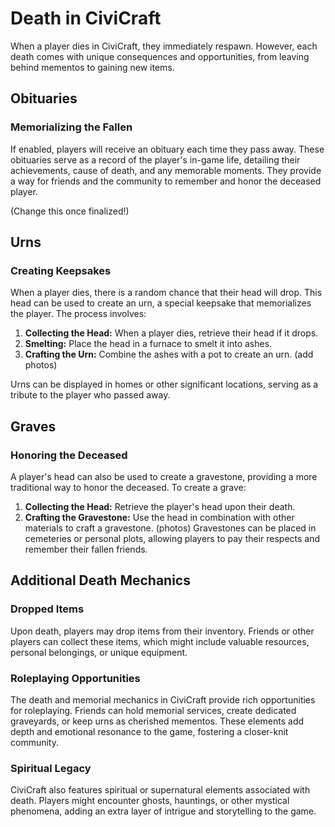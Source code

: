 # Death in CiviCraft

When a player dies in CiviCraft, they immediately respawn. However, each death comes with unique consequences and opportunities, from leaving behind mementos to gaining new items.

## Obituaries

### Memorializing the Fallen
If enabled, players will receive an obituary each time they pass away. These obituaries serve as a record of the player's in-game life, detailing their achievements, cause of death, and any memorable moments. They provide a way for friends and the community to remember and honor the deceased player.

(Change this once finalized!)

## Urns

### Creating Keepsakes
When a player dies, there is a random chance that their head will drop. This head can be used to create an urn, a special keepsake that memorializes the player. The process involves:
1. **Collecting the Head:** When a player dies, retrieve their head if it drops.
2. **Smelting:** Place the head in a furnace to smelt it into ashes.
3. **Crafting the Urn:** Combine the ashes with a pot to create an urn.
   (add photos)

Urns can be displayed in homes or other significant locations, serving as a tribute to the player who passed away.

## Graves

### Honoring the Deceased
A player's head can also be used to create a gravestone, providing a more traditional way to honor the deceased. To create a grave:
1. **Collecting the Head:** Retrieve the player's head upon their death.
2. **Crafting the Gravestone:** Use the head in combination with other materials to craft a gravestone.
   (photos)
Gravestones can be placed in cemeteries or personal plots, allowing players to pay their respects and remember their fallen friends.

## Additional Death Mechanics

### Dropped Items
Upon death, players may drop items from their inventory. Friends or other players can collect these items, which might include valuable resources, personal belongings, or unique equipment.

### Roleplaying Opportunities
The death and memorial mechanics in CiviCraft provide rich opportunities for roleplaying. Friends can hold memorial services, create dedicated graveyards, or keep urns as cherished mementos. These elements add depth and emotional resonance to the game, fostering a closer-knit community.

### Spiritual Legacy
CiviCraft also features spiritual or supernatural elements associated with death. Players might encounter ghosts, hauntings, or other mystical phenomena, adding an extra layer of intrigue and storytelling to the game.
